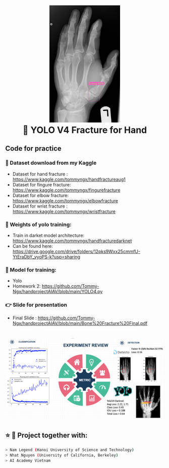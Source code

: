 <h1 align="center">
  <img src="https://raw.githubusercontent.com/Tommy-Ngx/handprojectAIAV/main/pic/result.jpg" width="224px"/><br/>
  💪 YOLO V4 Fracture for Hand
</h1>

## Code for practice

### 🎁 Dataset download from my Kaggle
- Dataset for hand fracture : https://www.kaggle.com/tommyngx/handfractureaug1
- Dataset for fingure fracture:  https://www.kaggle.com/tommyngx/fingurefracture
- Dataset for elbow fracture: https://www.kaggle.com/tommyngx/elbowfracture
- Dataset for wrist fracture : https://www.kaggle.com/tommyngx/wristfracture


### 🎁 Weights of yolo training:
- Train in darket model architecture: https://www.kaggle.com/tommyngx/handfracturedarknet
- Can be found here: https://drive.google.com/drive/folders/12pks9Wxx25cmmfU-YtEraDbY_vyoPS-k?usp=sharing

### 🎁 Model for training: 
- Yolo 
- Homework 2: https://github.com/Tommy-Ngx/handprojectAIAV/blob/main/YOLO4.py


### 👉 Slide for presentation

- Final Slide :  https://github.com/Tommy-Ngx/handprojectAIAV/blob/main/Bone%20Fracture%20Final.pdf

<h1 align="center">
  <img src="https://raw.githubusercontent.com/Tommy-Ngx/handprojectAIAV/main/pic/example.png" width="524px"/>
</h1>



## ⭐️ 🎉  Project together with: 
```bash
> Nam Legend (Hanoi University of Science and Technology) 
> Nhat Nguyen (University of California, Berkeley) 
> AI Academy Vietnam
```
